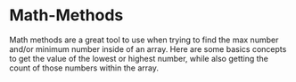 # Math-Methods

Math methods are a great tool to use when trying to find the max number and/or minimum number inside of an array. Here are some basics concepts to get the value of the lowest or highest number, while also getting the count of those numbers within the array.
